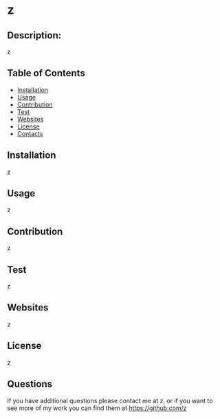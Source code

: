 # z

  ## Description:
  z

  ## Table of Contents

  * [Installation](#installation)
  * [Usage](#usage)
  * [Contribution](#contribution)
  * [Test](#test)
  * [Websites](#websites)
  * [License](#license)
  * [Contacts](#contacts)

  ## Installation
  z
  ## Usage
  z
  ## Contribution
  z
  ## Test
  z
  ## Websites
  z
  ## License
  z
  ## Questions
  If you have additional questions please contact me at z, or if you want to see more of my work you can find them at https://github.com/z 
  